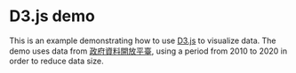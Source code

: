 # D3.js demo

This is an example demonstrating how to use [D3.js](https://d3js.org/) to visualize data.
The demo uses data from [政府資料開放平臺](https://data.gov.tw/), using a period from 2010 to 2020 in order to reduce data size.  
